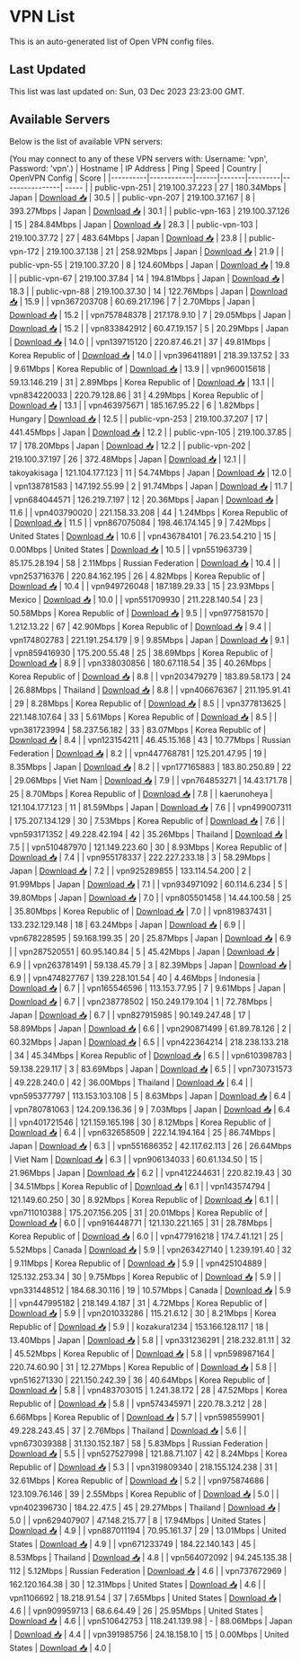 # VPN List

This is an auto-generated list of Open VPN config files.

## Last Updated

This list was last updated on: Sun, 03 Dec 2023 23:23:00 GMT.

## Available Servers

Below is the list of available VPN servers:

(You may connect to any of these VPN servers with: Username: 'vpn', Password: 'vpn'.)
| Hostname | IP Address | Ping | Speed | Country | OpenVPN Config | Score |
|----------|------------|------|-------|---------|----------------| ----- |
| public-vpn-251 | 219.100.37.223 | 27 | 180.34Mbps | Japan | [Download 📥](./configs/server_0_JP.ovpn) | 30.5 |
| public-vpn-207 | 219.100.37.167 | 8 | 393.27Mbps | Japan | [Download 📥](./configs/server_1_JP.ovpn) | 30.1 |
| public-vpn-163 | 219.100.37.126 | 15 | 284.84Mbps | Japan | [Download 📥](./configs/server_2_JP.ovpn) | 28.3 |
| public-vpn-103 | 219.100.37.72 | 27 | 483.64Mbps | Japan | [Download 📥](./configs/server_3_JP.ovpn) | 23.8 |
| public-vpn-172 | 219.100.37.138 | 21 | 258.92Mbps | Japan | [Download 📥](./configs/server_4_JP.ovpn) | 21.9 |
| public-vpn-55 | 219.100.37.20 | 8 | 124.60Mbps | Japan | [Download 📥](./configs/server_5_JP.ovpn) | 19.8 |
| public-vpn-67 | 219.100.37.84 | 14 | 194.81Mbps | Japan | [Download 📥](./configs/server_6_JP.ovpn) | 18.3 |
| public-vpn-88 | 219.100.37.30 | 14 | 122.76Mbps | Japan | [Download 📥](./configs/server_7_JP.ovpn) | 15.9 |
| vpn367203708 | 60.69.217.196 | 7 | 2.70Mbps | Japan | [Download 📥](./configs/server_8_JP.ovpn) | 15.2 |
| vpn757848378 | 217.178.9.10 | 7 | 29.05Mbps | Japan | [Download 📥](./configs/server_9_JP.ovpn) | 15.2 |
| vpn833842912 | 60.47.19.157 | 5 | 20.29Mbps | Japan | [Download 📥](./configs/server_10_JP.ovpn) | 14.0 |
| vpn139715120 | 220.87.46.21 | 37 | 49.81Mbps | Korea Republic of | [Download 📥](./configs/server_11_KR.ovpn) | 14.0 |
| vpn396411891 | 218.39.137.52 | 33 | 9.61Mbps | Korea Republic of | [Download 📥](./configs/server_12_KR.ovpn) | 13.9 |
| vpn960015618 | 59.13.146.219 | 31 | 2.89Mbps | Korea Republic of | [Download 📥](./configs/server_13_KR.ovpn) | 13.1 |
| vpn834220033 | 220.79.128.86 | 31 | 4.29Mbps | Korea Republic of | [Download 📥](./configs/server_14_KR.ovpn) | 13.1 |
| vpn463975671 | 185.167.95.22 | 6 | 1.82Mbps | Hungary | [Download 📥](./configs/server_15_HU.ovpn) | 12.5 |
| public-vpn-253 | 219.100.37.207 | 17 | 441.45Mbps | Japan | [Download 📥](./configs/server_16_JP.ovpn) | 12.2 |
| public-vpn-105 | 219.100.37.85 | 17 | 178.20Mbps | Japan | [Download 📥](./configs/server_17_JP.ovpn) | 12.2 |
| public-vpn-202 | 219.100.37.197 | 26 | 372.48Mbps | Japan | [Download 📥](./configs/server_18_JP.ovpn) | 12.1 |
| takoyakisaga | 121.104.177.123 | 11 | 54.74Mbps | Japan | [Download 📥](./configs/server_19_JP.ovpn) | 12.0 |
| vpn138781583 | 147.192.55.99 | 2 | 91.74Mbps | Japan | [Download 📥](./configs/server_20_JP.ovpn) | 11.7 |
| vpn684044571 | 126.219.7.197 | 12 | 20.36Mbps | Japan | [Download 📥](./configs/server_21_JP.ovpn) | 11.6 |
| vpn403790020 | 221.158.33.208 | 44 | 1.24Mbps | Korea Republic of | [Download 📥](./configs/server_22_KR.ovpn) | 11.5 |
| vpn867075084 | 198.46.174.145 | 9 | 7.42Mbps | United States | [Download 📥](./configs/server_23_US.ovpn) | 10.6 |
| vpn436784101 | 76.23.54.210 | 15 | 0.00Mbps | United States | [Download 📥](./configs/server_24_US.ovpn) | 10.5 |
| vpn551963739 | 85.175.28.194 | 58 | 2.11Mbps | Russian Federation | [Download 📥](./configs/server_25_RU.ovpn) | 10.4 |
| vpn253716376 | 220.84.162.195 | 26 | 4.82Mbps | Korea Republic of | [Download 📥](./configs/server_26_KR.ovpn) | 10.4 |
| vpn949726048 | 187.189.29.33 | 15 | 23.93Mbps | Mexico | [Download 📥](./configs/server_27_MX.ovpn) | 10.0 |
| vpn551709930 | 211.228.140.54 | 23 | 50.58Mbps | Korea Republic of | [Download 📥](./configs/server_28_KR.ovpn) | 9.5 |
| vpn977581570 | 1.212.13.22 | 67 | 42.90Mbps | Korea Republic of | [Download 📥](./configs/server_29_KR.ovpn) | 9.4 |
| vpn174802783 | 221.191.254.179 | 9 | 9.85Mbps | Japan | [Download 📥](./configs/server_30_JP.ovpn) | 9.1 |
| vpn859416930 | 175.200.55.48 | 25 | 38.69Mbps | Korea Republic of | [Download 📥](./configs/server_31_KR.ovpn) | 8.9 |
| vpn338030856 | 180.67.118.54 | 35 | 40.26Mbps | Korea Republic of | [Download 📥](./configs/server_32_KR.ovpn) | 8.8 |
| vpn203479279 | 183.89.58.173 | 24 | 26.88Mbps | Thailand | [Download 📥](./configs/server_33_TH.ovpn) | 8.8 |
| vpn406676367 | 211.195.91.41 | 29 | 8.28Mbps | Korea Republic of | [Download 📥](./configs/server_34_KR.ovpn) | 8.5 |
| vpn377813625 | 221.148.107.64 | 33 | 5.61Mbps | Korea Republic of | [Download 📥](./configs/server_35_KR.ovpn) | 8.5 |
| vpn381723994 | 58.237.56.182 | 33 | 83.07Mbps | Korea Republic of | [Download 📥](./configs/server_36_KR.ovpn) | 8.4 |
| vpn123154211 | 46.45.15.168 | 43 | 10.77Mbps | Russian Federation | [Download 📥](./configs/server_37_RU.ovpn) | 8.2 |
| vpn447768781 | 125.201.47.95 | 19 | 8.35Mbps | Japan | [Download 📥](./configs/server_38_JP.ovpn) | 8.2 |
| vpn177165883 | 183.80.250.89 | 22 | 29.06Mbps | Viet Nam | [Download 📥](./configs/server_39_VN.ovpn) | 7.9 |
| vpn764853271 | 14.43.171.78 | 25 | 8.70Mbps | Korea Republic of | [Download 📥](./configs/server_40_KR.ovpn) | 7.8 |
| kaerunoheya | 121.104.177.123 | 11 | 81.59Mbps | Japan | [Download 📥](./configs/server_41_JP.ovpn) | 7.6 |
| vpn499007311 | 175.207.134.129 | 30 | 7.53Mbps | Korea Republic of | [Download 📥](./configs/server_42_KR.ovpn) | 7.6 |
| vpn593171352 | 49.228.42.194 | 42 | 35.26Mbps | Thailand | [Download 📥](./configs/server_43_TH.ovpn) | 7.5 |
| vpn510487970 | 121.149.223.60 | 30 | 8.93Mbps | Korea Republic of | [Download 📥](./configs/server_44_KR.ovpn) | 7.4 |
| vpn955178337 | 222.227.233.18 | 3 | 58.29Mbps | Japan | [Download 📥](./configs/server_45_JP.ovpn) | 7.2 |
| vpn925289855 | 133.114.54.200 | 2 | 91.99Mbps | Japan | [Download 📥](./configs/server_46_JP.ovpn) | 7.1 |
| vpn934971092 | 60.114.6.234 | 5 | 39.80Mbps | Japan | [Download 📥](./configs/server_47_JP.ovpn) | 7.0 |
| vpn805501458 | 14.44.100.58 | 25 | 35.80Mbps | Korea Republic of | [Download 📥](./configs/server_48_KR.ovpn) | 7.0 |
| vpn819837431 | 133.232.129.148 | 18 | 63.24Mbps | Japan | [Download 📥](./configs/server_49_JP.ovpn) | 6.9 |
| vpn678228595 | 59.168.199.35 | 20 | 25.87Mbps | Japan | [Download 📥](./configs/server_50_JP.ovpn) | 6.9 |
| vpn287520551 | 60.95.140.84 | 5 | 45.42Mbps | Japan | [Download 📥](./configs/server_51_JP.ovpn) | 6.9 |
| vpn263781491 | 59.138.45.79 | 3 | 82.39Mbps | Japan | [Download 📥](./configs/server_52_JP.ovpn) | 6.9 |
| vpn474827767 | 139.228.101.54 | 40 | 4.46Mbps | Indonesia | [Download 📥](./configs/server_53_ID.ovpn) | 6.7 |
| vpn165546596 | 113.153.77.95 | 7 | 9.61Mbps | Japan | [Download 📥](./configs/server_54_JP.ovpn) | 6.7 |
| vpn238778502 | 150.249.179.104 | 1 | 72.78Mbps | Japan | [Download 📥](./configs/server_55_JP.ovpn) | 6.7 |
| vpn827915985 | 90.149.247.48 | 17 | 58.89Mbps | Japan | [Download 📥](./configs/server_56_JP.ovpn) | 6.6 |
| vpn290871499 | 61.89.78.126 | 2 | 60.32Mbps | Japan | [Download 📥](./configs/server_57_JP.ovpn) | 6.5 |
| vpn422364214 | 218.238.133.218 | 34 | 45.34Mbps | Korea Republic of | [Download 📥](./configs/server_58_KR.ovpn) | 6.5 |
| vpn610398783 | 59.138.229.117 | 3 | 83.69Mbps | Japan | [Download 📥](./configs/server_59_JP.ovpn) | 6.5 |
| vpn730731573 | 49.228.240.0 | 42 | 36.00Mbps | Thailand | [Download 📥](./configs/server_60_TH.ovpn) | 6.4 |
| vpn595377797 | 113.153.103.108 | 5 | 8.63Mbps | Japan | [Download 📥](./configs/server_61_JP.ovpn) | 6.4 |
| vpn780781063 | 124.209.136.36 | 9 | 7.03Mbps | Japan | [Download 📥](./configs/server_62_JP.ovpn) | 6.4 |
| vpn401721546 | 121.159.165.198 | 30 | 8.12Mbps | Korea Republic of | [Download 📥](./configs/server_63_KR.ovpn) | 6.4 |
| vpn632658509 | 222.14.194.164 | 25 | 86.74Mbps | Japan | [Download 📥](./configs/server_64_JP.ovpn) | 6.3 |
| vpn551686352 | 42.117.62.113 | 26 | 26.64Mbps | Viet Nam | [Download 📥](./configs/server_65_VN.ovpn) | 6.3 |
| vpn906134033 | 60.61.134.50 | 15 | 21.96Mbps | Japan | [Download 📥](./configs/server_66_JP.ovpn) | 6.2 |
| vpn412244631 | 220.82.19.43 | 30 | 34.51Mbps | Korea Republic of | [Download 📥](./configs/server_67_KR.ovpn) | 6.1 |
| vpn143574794 | 121.149.60.250 | 30 | 8.92Mbps | Korea Republic of | [Download 📥](./configs/server_68_KR.ovpn) | 6.1 |
| vpn711010388 | 175.207.156.205 | 31 | 20.01Mbps | Korea Republic of | [Download 📥](./configs/server_69_KR.ovpn) | 6.0 |
| vpn916448771 | 121.130.221.165 | 31 | 28.78Mbps | Korea Republic of | [Download 📥](./configs/server_70_KR.ovpn) | 6.0 |
| vpn477916218 | 174.7.41.121 | 25 | 5.52Mbps | Canada | [Download 📥](./configs/server_71_CA.ovpn) | 5.9 |
| vpn263427140 | 1.239.191.40 | 32 | 9.11Mbps | Korea Republic of | [Download 📥](./configs/server_72_KR.ovpn) | 5.9 |
| vpn425104889 | 125.132.253.34 | 30 | 9.75Mbps | Korea Republic of | [Download 📥](./configs/server_73_KR.ovpn) | 5.9 |
| vpn331448512 | 184.68.30.116 | 19 | 10.57Mbps | Canada | [Download 📥](./configs/server_74_CA.ovpn) | 5.9 |
| vpn447995182 | 218.149.4.187 | 31 | 4.72Mbps | Korea Republic of | [Download 📥](./configs/server_75_KR.ovpn) | 5.9 |
| vpn201033286 | 115.21.6.12 | 30 | 8.21Mbps | Korea Republic of | [Download 📥](./configs/server_76_KR.ovpn) | 5.9 |
| kozakura1234 | 153.166.128.117 | 18 | 13.40Mbps | Japan | [Download 📥](./configs/server_77_JP.ovpn) | 5.8 |
| vpn331236291 | 218.232.81.11 | 32 | 45.52Mbps | Korea Republic of | [Download 📥](./configs/server_78_KR.ovpn) | 5.8 |
| vpn598987164 | 220.74.60.90 | 31 | 12.27Mbps | Korea Republic of | [Download 📥](./configs/server_79_KR.ovpn) | 5.8 |
| vpn516271330 | 221.150.242.39 | 36 | 40.64Mbps | Korea Republic of | [Download 📥](./configs/server_80_KR.ovpn) | 5.8 |
| vpn483703015 | 1.241.38.172 | 28 | 47.52Mbps | Korea Republic of | [Download 📥](./configs/server_81_KR.ovpn) | 5.8 |
| vpn574345971 | 220.78.3.212 | 28 | 6.66Mbps | Korea Republic of | [Download 📥](./configs/server_82_KR.ovpn) | 5.7 |
| vpn598559901 | 49.228.243.45 | 37 | 2.76Mbps | Thailand | [Download 📥](./configs/server_83_TH.ovpn) | 5.6 |
| vpn673039388 | 31.130.152.187 | 58 | 5.83Mbps | Russian Federation | [Download 📥](./configs/server_84_RU.ovpn) | 5.5 |
| vpn527527998 | 121.88.71.107 | 42 | 8.24Mbps | Korea Republic of | [Download 📥](./configs/server_85_KR.ovpn) | 5.3 |
| vpn319809340 | 218.155.124.238 | 31 | 32.61Mbps | Korea Republic of | [Download 📥](./configs/server_86_KR.ovpn) | 5.2 |
| vpn975874686 | 123.109.76.146 | 39 | 2.55Mbps | Korea Republic of | [Download 📥](./configs/server_87_KR.ovpn) | 5.0 |
| vpn402396730 | 184.22.47.5 | 45 | 29.27Mbps | Thailand | [Download 📥](./configs/server_88_TH.ovpn) | 5.0 |
| vpn629407907 | 47.148.215.77 | 8 | 17.94Mbps | United States | [Download 📥](./configs/server_89_US.ovpn) | 4.9 |
| vpn887011194 | 70.95.161.37 | 29 | 13.01Mbps | United States | [Download 📥](./configs/server_90_US.ovpn) | 4.9 |
| vpn671233749 | 184.22.140.143 | 45 | 8.53Mbps | Thailand | [Download 📥](./configs/server_91_TH.ovpn) | 4.8 |
| vpn564072092 | 94.245.135.38 | 112 | 5.12Mbps | Russian Federation | [Download 📥](./configs/server_92_RU.ovpn) | 4.6 |
| vpn737672969 | 162.120.164.38 | 30 | 12.31Mbps | United States | [Download 📥](./configs/server_93_US.ovpn) | 4.6 |
| vpn1106692 | 18.218.91.54 | 37 | 7.65Mbps | United States | [Download 📥](./configs/server_94_US.ovpn) | 4.6 |
| vpn909959713 | 68.6.64.49 | 26 | 25.95Mbps | United States | [Download 📥](./configs/server_95_US.ovpn) | 4.6 |
| vpn510642753 | 118.241.139.98 | - | 88.06Mbps | Japan | [Download 📥](./configs/server_96_JP.ovpn) | 4.4 |
| vpn391985756 | 24.18.158.10 | 15 | 0.00Mbps | United States | [Download 📥](./configs/server_97_US.ovpn) | 4.0 |
